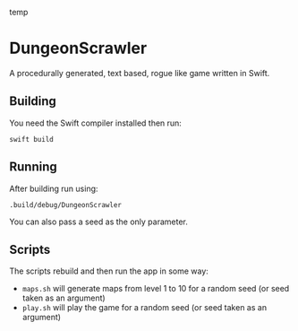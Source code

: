 temp

# DungeonScrawler

A procedurally generated, text based, rogue like game written in Swift.

## Building

You need the Swift compiler installed then run:

`swift build`

## Running

After building run using:

`.build/debug/DungeonScrawler`

You can also pass a seed as the only parameter.

## Scripts

The scripts rebuild and then run the app in some way:

* `maps.sh` will generate maps from level 1 to 10 for a random seed (or seed taken as an argument)
* `play.sh` will play the game for a random seed (or seed taken as an argument)

